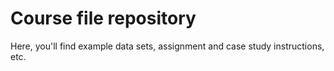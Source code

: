# Course file repository

Here, you'll find example data sets, assignment and case study instructions, etc.